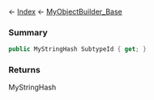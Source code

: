 ← [Index](Api-Index) ← [MyObjectBuilder_Base](VRage.ObjectBuilders.MyObjectBuilder_Base)

### Summary

```csharp
public MyStringHash SubtypeId { get; }
```

### Returns

MyStringHash

